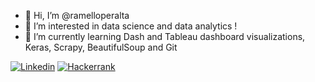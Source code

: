 - 👋 Hi, I’m @ramelloperalta
- 👀 I’m interested in data science and data analytics !
- 🌱 I’m currently learning Dash and Tableau dashboard visualizations, Keras, Scrapy, BeautifulSoup and Git 
 
[![Linkedin](https://img.shields.io/badge/LinkedIn-0077B5?style=for-the-badge&logo=linkedin&logoColor=white)](https://www.linkedin.com/in/ramello-peralta/) [![Hackerrank](https://img.shields.io/badge/-Hackerrank-2EC866?style=for-the-badge&logo=HackerRank&logoColor=white)](https://www.hackerrank.com/ramelloperalta)

<!---
ramelloperalta/ramelloperalta is a ✨ special ✨ repository because its `README.md` (this file) appears on your GitHub profile.
You can click the Preview link to take a look at your changes.

[![Python](https://img.shields.io/badge/Python-3776AB?style=for-the-badge&logo=python&logoColor=white)]

https://img.shields.io/badge/Java-ED8B00?style=for-the-badge&logo=java&logoColor=white
https://img.shields.io/badge/scikit_learn-F7931E?style=for-the-badge&logo=scikit-learn&logoColor=white
https://img.shields.io/badge/Keras-D00000?style=for-the-badge&logo=Keras&logoColor=white
https://img.shields.io/badge/MySQL-00000F?style=for-the-badge&logo=mysql&logoColor=white
https://img.shields.io/badge/MongoDB-4EA94B?style=for-the-badge&logo=mongodb&logoColor=white
https://img.shields.io/badge/Microsoft%20SQL%20Sever-CC2927?style=for-the-badge&logo=microsoft%20sql%20server&logoColor=white
https://img.shields.io/badge/Linux-FCC624?style=for-the-badge&logo=linux&logoColor=black
--->

